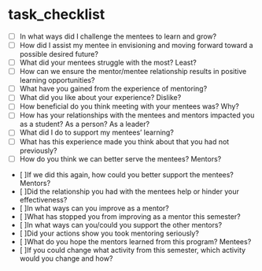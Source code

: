 # task_checklist

- [ ] In what ways did I challenge the mentees to learn and grow?
- [ ] How did I assist my mentee in envisioning and moving forward toward a possible desired future?
- [ ] What did your mentees struggle with the most? Least?
- [ ] How can we ensure the mentor/mentee relationship results in positive learning opportunities?
- [ ] What have you gained from the experience of mentoring?
- [ ] What did you like about your experience? Dislike?
- [ ] How beneficial do you think meeting with your mentees was? Why?
- [ ] How has your relationships with the mentees and mentors impacted you as a student? As a person? As a leader?
- [ ] What did I do to support my mentees’ learning?
- [ ] What has this experience made you think about that you had not previously?
- [ ] How do you think we can better serve the mentees? Mentors?

- [ ]If we did this again, how could you better support the mentees? Mentors?
- [ ]Did the relationship you had with the mentees help or hinder your effectiveness?
- [ ]In what ways can you improve as a mentor?
- [ ]What has stopped you from improving as a mentor this semester?
- [ ]In what ways can you/could you support the other mentors?
- [ ]Did your actions show you took mentoring seriously?
- [ ]What do you hope the mentors learned from this program?  Mentees?
- [ ]If you could change what activity from this semester, which activity would you change and how?